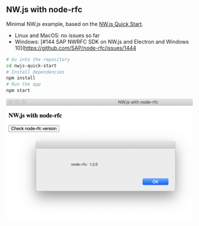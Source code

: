 ## NW.js with node-rfc

Minimal NW.js example, based on the [NW.js Quick Start](https://github.com/nwjs/nw.js/).

- Linux and MacOS: no issues so far
- Windows: [#144 SAP NWRFC SDK on NW.js and Electron and Windows 10](https://github.com/SAP/node-rfc/issues/1444

```bash
# Go into the repository
cd nwjs-quick-start
# Install dependencies
npm install
# Run the app
npm start
```

![](NWjs.png)
